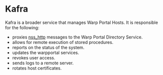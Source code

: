 # Kafra

Kafra is a broader service that manages Warp Portal Hosts. It is responsible for the following:

- proxies [nss_http](https://github.com/gmjosack/nss_http.git) messages to the Warp Portal Directory Service.
- allows for remote execution of stored procedures.
- reports on the status of the system.
- updates the warpportal services.
- revokes user access.
- sends logs to a remote server.
- rotates host certificates.
